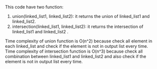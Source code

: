 This code have two function:
1. union(linked_list1, linked_list2): it returns the union of linked_list1 and linked_list2.
2. intersection(linked_list1, linked_list2): it returns the intersection of linked_list1 and linked_list2 .

Time complexity of union function is O(n^2) because check all element in each linked_list and check if the element is not in output list every time.
Time complexity of intersection function is O(n^3) because check all combination between linked_list1 and linked_list2 and also check if the element is not in output list every time.

